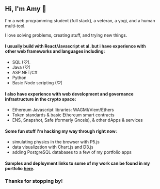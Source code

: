 ## Hi, I'm Amy 👋

I'm a web programming student (full stack), a veteran, a yogi, and a human multi-tool.

I love solving problems, creating stuff, and trying new things.

#### I usually build with React/Javascript et al. but i have experience with other web frameworks and languages including: 
* SQL (♡).
* Java (♡)
* ASP.NET/C#
* Python
* Basic Node scripting (♡)

#### I also have experience with web development and governance infrastructure in the crypto space:
* Ethereum Javascript libraries: WAGMI/Viem/Ethers
* Token standards & basic Ethereum smart contracts
* ENS, Snapshot, Safe (formerly Gnosis), & other dApps & services


#### Some fun stuff I'm hacking my way through right now:
* simulating physics in the browser with P5.js
* data visualization with Chart.js and D3.js
* adding PostgreSQL databases to a few of my portfolio apps

#### Samples and deployment links to some of my work can be found in my portfolio [here](https://amy-enn.vercel.app).

### Thanks for stopping by!

